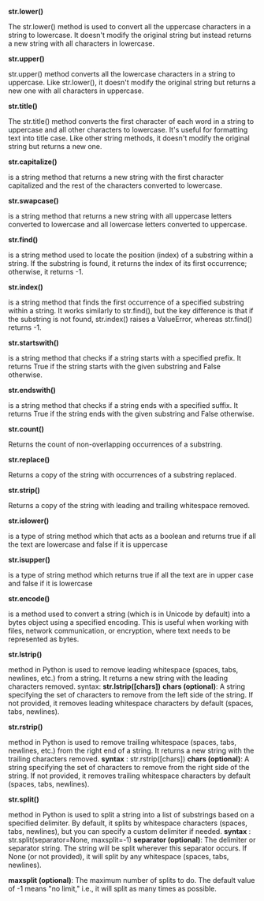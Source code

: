 **str.lower()**

The str.lower() method is used to convert all the uppercase characters in a string to lowercase. It doesn't modify the original string but instead returns a new string with all characters in lowercase.

**str.upper()**

str.upper() method converts all the lowercase characters in a string to uppercase. Like str.lower(), it doesn't modify the original string but returns a new one with all characters in uppercase.

**str.title()**

The str.title() method converts the first character of each word in a string to uppercase and all other characters to lowercase. It's useful for formatting text into title case. Like other string methods, it doesn't modify the original string but returns a new one.

**str.capitalize()**

is a string method that returns a new string with the first character capitalized and the rest of the characters converted to lowercase.

**str.swapcase()**

is a string method that returns a new string with all uppercase letters converted to lowercase and all lowercase letters converted to uppercase.

**str.find()**

is a string method used to locate the position (index) of a substring within a string. If the substring is found, it returns the index of its first occurrence; otherwise, it returns -1.

**str.index()**

is a string method that finds the first occurrence of a specified substring within a string. It works similarly to str.find(), but the key difference is that if the substring is not found, str.index() raises a ValueError, whereas str.find() returns -1.

**str.startswith()**

is a string method that checks if a string starts with a specified prefix. It returns True if the string starts with the given substring and False otherwise.

**str.endswith()**

is a string method that checks if a string ends with a specified suffix. It returns True if the string ends with the given substring and False otherwise.

**str.count()**

 Returns the count of non-overlapping occurrences of a substring.

**str.replace()**

 Returns a copy of the string with occurrences of a substring replaced.

**str.strip()**

 Returns a copy of the string with leading and trailing whitespace removed.

**str.islower()**

is a type of string method which that acts as a boolean and returns true if all the text are lowercase and false if it is uppercase

**str.isupper()**

is a type of string method which returns true if all the text are in upper case and false if it is lowercase

**str.encode()** 

is a method used to convert a string (which is in Unicode by default) into a bytes object using a specified encoding. This is useful when working with files, network communication, or encryption, where text needs to be represented as bytes.

**str.lstrip()**

 method in Python is used to remove leading whitespace (spaces, tabs, newlines, etc.) from a string. It returns a new string with the leading characters removed.
syntax: **str.lstrip([chars])**
**chars (optional)**: A string specifying the set of characters to remove from the left side of the string. If not provided, it removes leading whitespace characters by default (spaces, tabs, newlines).

**str.rstrip()**

 method in Python is used to remove trailing whitespace (spaces, tabs, newlines, etc.) from the right end of a string. It returns a new string with the trailing characters removed.
**syntax** : str.rstrip([chars])
**chars (optional)**: A string specifying the set of characters to remove from the right side of the string. If not provided, it removes trailing whitespace characters by default (spaces, tabs, newlines).

**str.split()**

 method in Python is used to split a string into a list of substrings based on a specified delimiter. By default, it splits by whitespace characters (spaces, tabs, newlines), but you can specify a custom delimiter if needed.
**syntax** : str.split(separator=None, maxsplit=-1)
**separator (optional)**: The delimiter or separator string. The string will be split wherever this separator occurs. If None (or not provided), it will split by any whitespace (spaces, tabs, newlines).

**maxsplit (optional)**: The maximum number of splits to do. The default value of -1 means "no limit," i.e., it will split as many times as possible.
